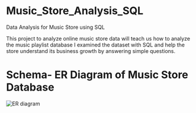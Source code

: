 # Music_Store_Analysis_SQL
Data Analysis for Music Store using SQL

This project to analyze online music store data will teach us how to analyze the music playlist database
I examined the dataset with SQL and help the store understand its business growth by answering simple questions.

# Schema- ER Diagram of Music Store Database
![ER diagram](https://github.com/msartaj1995/Music_Store_Analysis_SQL/assets/120785747/ae462bc7-6601-479d-9020-69fb50730777)

